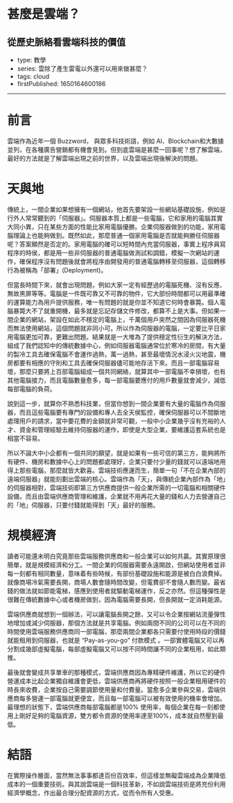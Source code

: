 # 甚麼是雲端？

## 從歷史脈絡看雲端科技的價值

- type: 教學
- series: 雲除了產生雷電以外還可以用來做甚麼？
- tags: cloud
- firstPublished: 1650164600186

---

# 前言

雲端作為近年一個 Buzzword， 與眾多科技術語，例如 AI、Blockchain和大數據並列，在各種廣告營銷都有機會見到。但到底雲端是甚麼一回事呢？想了解雲端，最好的方法就是了解雲端出現之前的世界，以及雲端出現後解決的問題。

# 天與地

傳統上，一間企業如果想擁有一個網站，他首先要架設一些網站基礎設施，例如是行外人常常聽到的「伺服器」。伺服器本質上都是一些電腦，它和家用的電腦其實大同小異，只在某些方面的性能比家用電腦優勝。企業伺服器做到的功能，家用電腦理論上也能夠做到。既然如此，那麼普通一個家用電腦是否就能夠勝任伺服器呢？答案顯然是否定的。家用電腦的確可以短時間內充當伺服器，事實上程序員寫程序的時侯，都是用一些非伺服器的普通電腦做測試和調錯，模擬一次網站的運作，確保程序沒有問題後就會將程序由開發用的普通電腦轉移至伺服器，這個轉移行為被稱為「部署」(Deployment)。

但當長時間下來，就會出現問題，例如大家一定有經歷過的電腦死機、沒有反應、無故黑屏等等。電腦是一件既可靠又不可靠的物件，它大部份時間都可以用最準確的運算能力為用戶提供服務，唯一有問題的就是你並不知道它何時會暴斃。個人電腦暴斃大不了就重開機，最多就是忘記存儲文件修改，都算不上是大事。但如果一間企業的網站，架設在如此不穩定的電腦上，千萬個用戶突然之間因為伺服器死機而無法使用網站，這個問題就非同小可。所以作為伺服器的電腦，一定要比平日家用電腦更加可靠，更難出問題。結果就是一大堆為了提供穩定性衍生的解決方法，組成了我們認知中的傳統數據中心，例如伺服器電腦通常位於寒冷的房間，有大量的製冷工具去確保電腦不會運作過熱，萬一過熱，甚至最壞情況水浸火災地震，機房都要有相應的守則和工具去確保伺服器儘可能地存活下來。而且一部電腦容易壞，那麼只要將上百部電腦組成一個共同網絡，就算其中一部電腦不幸損壞，也有其他電腦接力，而且電腦數量愈多，每一部電腦要應付的用戶數量就會減少，減低每部電腦的負荷。

說到這一步，就算你不熟悉科技業，但當你想到一間企業要有大量的電腦作為伺服器，而且這些電腦要有專門的設備和專人去全天侯監控，確保伺服器可以不間斷地處理用戶的請求，當中要花費的金額就非常可觀，一般中小企業幾乎沒有充裕的人才、資金和管理經驗去維持伺服器的運作，即使是大型企業，要維護這套系統也是相當不容易。

所以不論大中小企都有一個共同的願望，就是如果有一些可信的第三方，能夠將所有硬件、機房和數據中心上的問題都處理好，企業只要付少量的錢就可以遠端地用得上那些電腦，那麼就皆大歡喜。雲端技術應運而生，簡單一句「不在企業內部的遠端伺服器」就能刻劃出雲端的核心。雲端作為「天」，與傳統企業內部作為「地」的伺服器相對，雲端技術即第三方供應商提供一般企業所需的一切電腦和相關硬件設備，而且由雲端供應商管理和維護，企業就不用再花大量的錢和人力去營運自己的「地」伺服器，只要付錢就能得到「天」最好的服務。

# 規模經濟

讀者可能還未明白究竟那些雲端服務供應商和一般企業可以如何共贏。其實原理很簡單，就是規模經濟和分工。一間企業的伺服器需要永遠開啟，但網站使用者並非每一刻都有相同數量，意味着有些時候，有部份基礎設施和能源是被白白浪費掉。就像商場冷氣需要長開，商場人數會隨時間改變，但電費卻不會隨人數而變。最省錢的做法就如節能電梯，感應到使用者就驅動電梯運作，反之亦然。但這種彈性是很難在傳統數據中心或者機房做到，因為電腦需要長開，但長開就一定消耗能源。

雲端供應商就想到一個辦法，可以讓電腦長開之餘，又可以令企業按網站流量彈性地增加或減少伺服器，那個方法就是共享電腦。例如兩間不同的公司可以在不同的時間使用雲端服務供應商同一部電腦，那麼兩間企業都各只需要付使用時段的價錢就能租用到伺服器，也就是 “Pay-as-you-go” 付款模式 。一部實體電腦又可以再分割成幾部虛擬電腦，每部虛擬電腦又可以按不同時間讓不同的企業租用，如此類推。

最後就會變成共享單車的那種模式，雲端供應商因為專精硬件維護，所以它的硬件營運成本比起企業獨自維護會更低，雲端供應商再將硬件按照一般企業租用硬件的時長來收費，企業按自己需要調節使用量和付費量。當愈多企業參與交易，雲端供應商每多營運一部電腦就更便宜，而且每一部電腦可以被有效使用的機率會增加。最理想的狀態下，雲端供應商每部電腦都是100% 使用率，每個企業在每一刻都使用上剛好足夠的電腦資源，雙方都令資源的使用率達至100%，成本就自然壓到最低。

# 結語

在實際操作層面，當然無法事事都達百份百效率，但這樣並無礙雲端成為企業降低成本的一個重要技術。與其說雲端是一個科技革新，不如說雲端技術是將充份利用經濟學概念，作出最合理分配資源的方式，從而令所有人受惠。